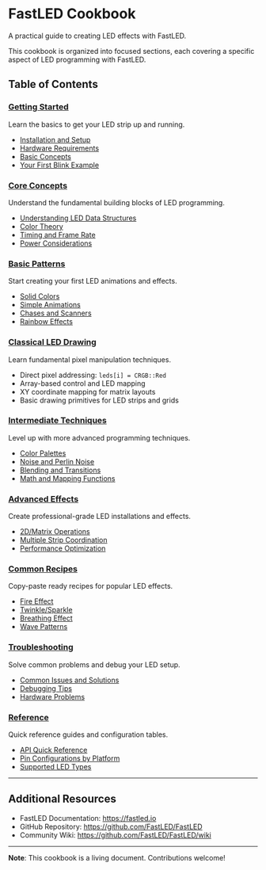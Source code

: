 # FastLED Cookbook

A practical guide to creating LED effects with FastLED.

This cookbook is organized into focused sections, each covering a specific aspect of LED programming with FastLED.

## Table of Contents

### [Getting Started](getting-started/)
Learn the basics to get your LED strip up and running.
- [Installation and Setup](getting-started/installation.md)
- [Hardware Requirements](getting-started/hardware.md)
- [Basic Concepts](getting-started/concepts.md)
- [Your First Blink Example](getting-started/first-example.md)

### [Core Concepts](core-concepts/)
Understand the fundamental building blocks of LED programming.
- [Understanding LED Data Structures](core-concepts/led-structures.md)
- [Color Theory](core-concepts/color-theory.md)
- [Timing and Frame Rate](core-concepts/timing.md)
- [Power Considerations](core-concepts/power.md)

### [Basic Patterns](basic-patterns/)
Start creating your first LED animations and effects.
- [Solid Colors](basic-patterns/solid-colors.md)
- [Simple Animations](basic-patterns/animations.md)
- [Chases and Scanners](basic-patterns/chases.md)
- [Rainbow Effects](basic-patterns/rainbow.md)

### [Classical LED Drawing](core-concepts/led-structures.md#array-manipulation)
Learn fundamental pixel manipulation techniques.
- Direct pixel addressing: `leds[i] = CRGB::Red`
- Array-based control and LED mapping
- XY coordinate mapping for matrix layouts
- Basic drawing primitives for LED strips and grids

### [Intermediate Techniques](intermediate/)
Level up with more advanced programming techniques.
- [Color Palettes](intermediate/palettes.md)
- [Noise and Perlin Noise](intermediate/noise.md)
- [Blending and Transitions](intermediate/blending.md)
- [Math and Mapping Functions](intermediate/math.md)

### [Advanced Effects](advanced/)
Create professional-grade LED installations and effects.
- [2D/Matrix Operations](advanced/matrix.md)
- [Multiple Strip Coordination](advanced/multi-strip.md)
- [Performance Optimization](advanced/optimization.md)

### [Common Recipes](recipes/)
Copy-paste ready recipes for popular LED effects.
- [Fire Effect](recipes/fire.md)
- [Twinkle/Sparkle](recipes/twinkle.md)
- [Breathing Effect](recipes/breathing.md)
- [Wave Patterns](recipes/waves.md)

### [Troubleshooting](troubleshooting/)
Solve common problems and debug your LED setup.
- [Common Issues and Solutions](troubleshooting/common-issues.md)
- [Debugging Tips](troubleshooting/debugging.md)
- [Hardware Problems](troubleshooting/hardware.md)

### [Reference](reference/)
Quick reference guides and configuration tables.
- [API Quick Reference](reference/api.md)
- [Pin Configurations by Platform](reference/pins.md)
- [Supported LED Types](reference/led-types.md)

---

## Additional Resources

- FastLED Documentation: https://fastled.io
- GitHub Repository: https://github.com/FastLED/FastLED
- Community Wiki: https://github.com/FastLED/FastLED/wiki

---

**Note**: This cookbook is a living document. Contributions welcome!
